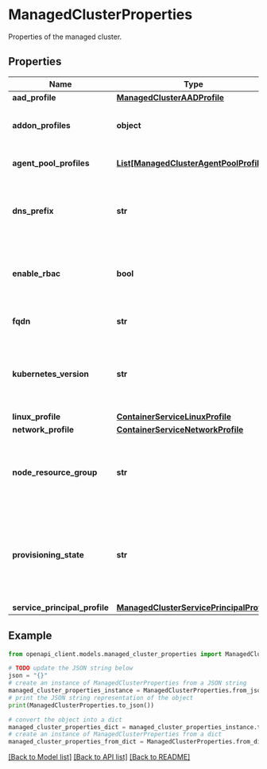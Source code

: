 # ManagedClusterProperties

Properties of the managed cluster.

## Properties

Name | Type | Description | Notes
------------ | ------------- | ------------- | -------------
**aad_profile** | [**ManagedClusterAADProfile**](ManagedClusterAADProfile.md) |  | [optional] 
**addon_profiles** | **object** | Profile of managed cluster add-on. | [optional] 
**agent_pool_profiles** | [**List[ManagedClusterAgentPoolProfile]**](ManagedClusterAgentPoolProfile.md) | Properties of the agent pool. | [optional] 
**dns_prefix** | **str** | DNS prefix specified when creating the managed cluster. | [optional] 
**enable_rbac** | **bool** | Whether to enable Kubernetes Role-Based Access Control. | [optional] 
**fqdn** | **str** | FQDN for the master pool. | [optional] [readonly] 
**kubernetes_version** | **str** | Version of Kubernetes specified when creating the managed cluster. | [optional] 
**linux_profile** | [**ContainerServiceLinuxProfile**](ContainerServiceLinuxProfile.md) |  | [optional] 
**network_profile** | [**ContainerServiceNetworkProfile**](ContainerServiceNetworkProfile.md) |  | [optional] 
**node_resource_group** | **str** | Name of the resource group containing agent pool nodes. | [optional] [readonly] 
**provisioning_state** | **str** | The current deployment or provisioning state, which only appears in the response. | [optional] [readonly] 
**service_principal_profile** | [**ManagedClusterServicePrincipalProfile**](ManagedClusterServicePrincipalProfile.md) |  | [optional] 

## Example

```python
from openapi_client.models.managed_cluster_properties import ManagedClusterProperties

# TODO update the JSON string below
json = "{}"
# create an instance of ManagedClusterProperties from a JSON string
managed_cluster_properties_instance = ManagedClusterProperties.from_json(json)
# print the JSON string representation of the object
print(ManagedClusterProperties.to_json())

# convert the object into a dict
managed_cluster_properties_dict = managed_cluster_properties_instance.to_dict()
# create an instance of ManagedClusterProperties from a dict
managed_cluster_properties_from_dict = ManagedClusterProperties.from_dict(managed_cluster_properties_dict)
```
[[Back to Model list]](../README.md#documentation-for-models) [[Back to API list]](../README.md#documentation-for-api-endpoints) [[Back to README]](../README.md)


